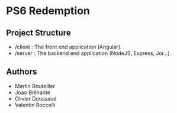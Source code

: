# PS6 Redemption
## Project Structure
- /client : The front end application (Angular).
- /server : The backend end application (NodeJS, Express, Joi...).

## Authors
- Martin Bouteiller
- Joao Brilhante
- Olivier Doussaud
- Valentin Roccelli
